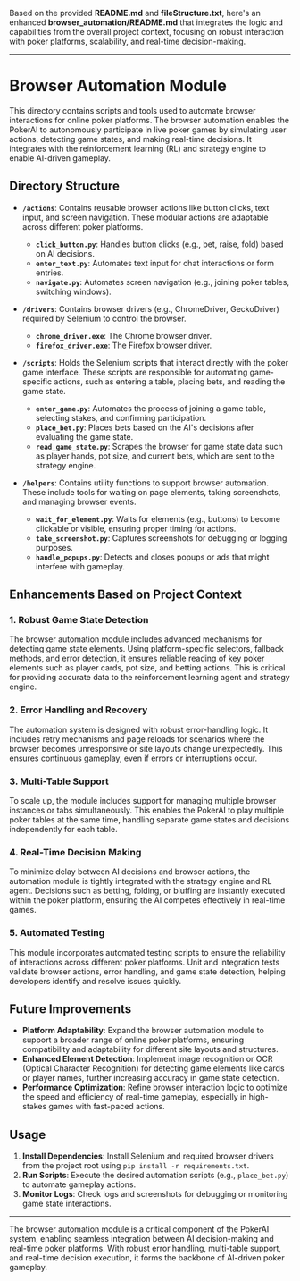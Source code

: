Based on the provided **README.md** and **fileStructure.txt**, here's an enhanced **browser_automation/README.md** that integrates the logic and capabilities from the overall project context, focusing on robust interaction with poker platforms, scalability, and real-time decision-making.

---

# Browser Automation Module

This directory contains scripts and tools used to automate browser interactions for online poker platforms. The browser automation enables the PokerAI to autonomously participate in live poker games by simulating user actions, detecting game states, and making real-time decisions. It integrates with the reinforcement learning (RL) and strategy engine to enable AI-driven gameplay.

## Directory Structure

- **`/actions`**: Contains reusable browser actions like button clicks, text input, and screen navigation. These modular actions are adaptable across different poker platforms.
  - **`click_button.py`**: Handles button clicks (e.g., bet, raise, fold) based on AI decisions.
  - **`enter_text.py`**: Automates text input for chat interactions or form entries.
  - **`navigate.py`**: Automates screen navigation (e.g., joining poker tables, switching windows).

- **`/drivers`**: Contains browser drivers (e.g., ChromeDriver, GeckoDriver) required by Selenium to control the browser.
  - **`chrome_driver.exe`**: The Chrome browser driver.
  - **`firefox_driver.exe`**: The Firefox browser driver.

- **`/scripts`**: Holds the Selenium scripts that interact directly with the poker game interface. These scripts are responsible for automating game-specific actions, such as entering a table, placing bets, and reading the game state.
  - **`enter_game.py`**: Automates the process of joining a game table, selecting stakes, and confirming participation.
  - **`place_bet.py`**: Places bets based on the AI's decisions after evaluating the game state.
  - **`read_game_state.py`**: Scrapes the browser for game state data such as player hands, pot size, and current bets, which are sent to the strategy engine.

- **`/helpers`**: Contains utility functions to support browser automation. These include tools for waiting on page elements, taking screenshots, and managing browser events.
  - **`wait_for_element.py`**: Waits for elements (e.g., buttons) to become clickable or visible, ensuring proper timing for actions.
  - **`take_screenshot.py`**: Captures screenshots for debugging or logging purposes.
  - **`handle_popups.py`**: Detects and closes popups or ads that might interfere with gameplay.

## Enhancements Based on Project Context

### 1. **Robust Game State Detection**
The browser automation module includes advanced mechanisms for detecting game state elements. Using platform-specific selectors, fallback methods, and error detection, it ensures reliable reading of key poker elements such as player cards, pot size, and betting actions. This is critical for providing accurate data to the reinforcement learning agent and strategy engine.

### 2. **Error Handling and Recovery**
The automation system is designed with robust error-handling logic. It includes retry mechanisms and page reloads for scenarios where the browser becomes unresponsive or site layouts change unexpectedly. This ensures continuous gameplay, even if errors or interruptions occur.

### 3. **Multi-Table Support**
To scale up, the module includes support for managing multiple browser instances or tabs simultaneously. This enables the PokerAI to play multiple poker tables at the same time, handling separate game states and decisions independently for each table.

### 4. **Real-Time Decision Making**
To minimize delay between AI decisions and browser actions, the automation module is tightly integrated with the strategy engine and RL agent. Decisions such as betting, folding, or bluffing are instantly executed within the poker platform, ensuring the AI competes effectively in real-time games.

### 5. **Automated Testing**
This module incorporates automated testing scripts to ensure the reliability of interactions across different poker platforms. Unit and integration tests validate browser actions, error handling, and game state detection, helping developers identify and resolve issues quickly.

## Future Improvements

- **Platform Adaptability**: Expand the browser automation module to support a broader range of online poker platforms, ensuring compatibility and adaptability for different site layouts and structures.
- **Enhanced Element Detection**: Implement image recognition or OCR (Optical Character Recognition) for detecting game elements like cards or player names, further increasing accuracy in game state detection.
- **Performance Optimization**: Refine browser interaction logic to optimize the speed and efficiency of real-time gameplay, especially in high-stakes games with fast-paced actions.

## Usage

1. **Install Dependencies**: Install Selenium and required browser drivers from the project root using `pip install -r requirements.txt`.
2. **Run Scripts**: Execute the desired automation scripts (e.g., `place_bet.py`) to automate gameplay actions.
3. **Monitor Logs**: Check logs and screenshots for debugging or monitoring game state interactions.

---

The browser automation module is a critical component of the PokerAI system, enabling seamless integration between AI decision-making and real-time poker platforms. With robust error handling, multi-table support, and real-time decision execution, it forms the backbone of AI-driven poker gameplay.

